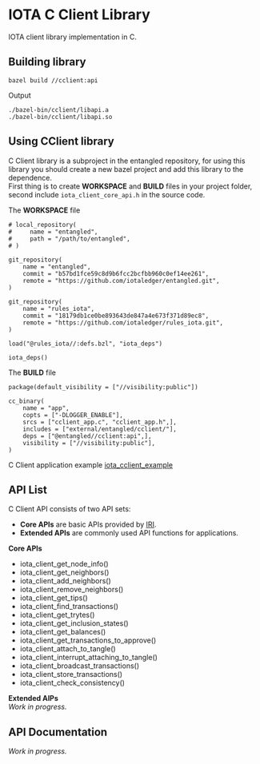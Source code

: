 # IOTA C Client Library  

IOTA client library implementation in C.  

## Building library  

```
bazel build //cclient:api
```

Output  

```
./bazel-bin/cclient/libapi.a
./bazel-bin/cclient/libapi.so
```

## Using CClient library  

C Client library is a subproject in the entangled repository, for using this library you should create a new bazel project and add this library to the dependence.  
First thing is to create **WORKSPACE** and **BUILD** files in your project folder, second include `iota_client_core_api.h` in the source code.  

The **WORKSPACE** file  

```
# local_repository(
#     name = "entangled",
#     path = "/path/to/entangled",
# )

git_repository(
    name = "entangled",
    commit = "b57bd1fce59c8d9b6fcc2bcfbb960c0ef14ee261",
    remote = "https://github.com/iotaledger/entangled.git",
)

git_repository(
    name = "rules_iota",
    commit = "18179db1ce0be893643de847a4e673f371d89ec8",
    remote = "https://github.com/iotaledger/rules_iota.git",
)

load("@rules_iota//:defs.bzl", "iota_deps")

iota_deps()
```

The **BUILD** file  

```
package(default_visibility = ["//visibility:public"])

cc_binary(
    name = "app",
    copts = ["-DLOGGER_ENABLE"],
    srcs = ["cclient_app.c", "cclient_app.h",],
    includes = ["external/entangled/cclient/"],
    deps = ["@entangled//cclient:api",],
    visibility = ["//visibility:public"],
)

```

C Client application example [iota_cclient_example](https://github.com/oopsmonk/iota_cclient_example)  

## API List  
C Client API consists of two API sets:  
* **Core APIs** are basic APIs provided by [IRI](https://github.com/iotaledger/iri).  
* **Extended APIs** are commonly used API functions for applications.

**Core APIs**  

* iota_client_get_node_info()
* iota_client_get_neighbors()
* iota_client_add_neighbors()
* iota_client_remove_neighbors()
* iota_client_get_tips()
* iota_client_find_transactions()
* iota_client_get_trytes()
* iota_client_get_inclusion_states()
* iota_client_get_balances()
* iota_client_get_transactions_to_approve()
* iota_client_attach_to_tangle()
* iota_client_interrupt_attaching_to_tangle()
* iota_client_broadcast_transactions()
* iota_client_store_transactions()
* iota_client_check_consistency()

**Extended AIPs**  
*Work in progress.*  

## API Documentation  
*Work in progress.*  
